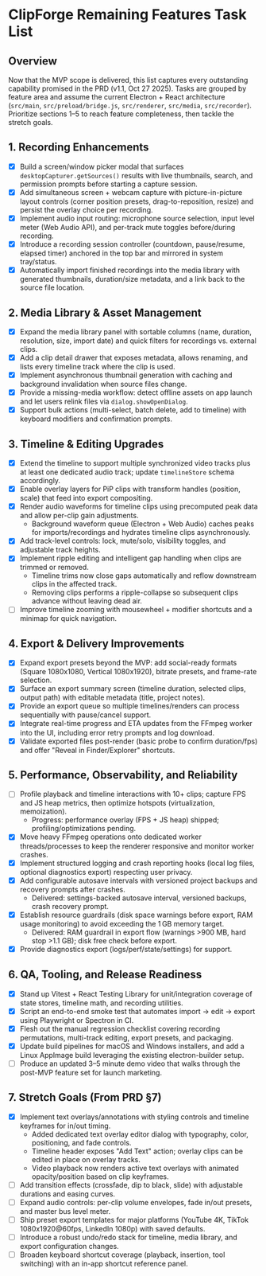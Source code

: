 # ClipForge Remaining Features Task List

## Overview
Now that the MVP scope is delivered, this list captures every outstanding capability promised in the PRD (v1.1, Oct 27 2025). Tasks are grouped by feature area and assume the current Electron + React architecture (`src/main`, `src/preload/bridge.js`, `src/renderer`, `src/media`, `src/recorder`). Prioritize sections 1–5 to reach feature completeness, then tackle the stretch goals.

## 1. Recording Enhancements
- [x] Build a screen/window picker modal that surfaces `desktopCapturer.getSources()` results with live thumbnails, search, and permission prompts before starting a capture session.
- [x] Add simultaneous screen + webcam capture with picture-in-picture layout controls (corner position presets, drag-to-reposition, resize) and persist the overlay choice per recording.
- [x] Implement audio input routing: microphone source selection, input level meter (Web Audio API), and per-track mute toggles before/during recording.
- [x] Introduce a recording session controller (countdown, pause/resume, elapsed timer) anchored in the top bar and mirrored in system tray/status.
- [x] Automatically import finished recordings into the media library with generated thumbnails, duration/size metadata, and a link back to the source file location.

## 2. Media Library & Asset Management
- [x] Expand the media library panel with sortable columns (name, duration, resolution, size, import date) and quick filters for recordings vs. external clips.
- [x] Add a clip detail drawer that exposes metadata, allows renaming, and lists every timeline track where the clip is used.
- [x] Implement asynchronous thumbnail generation with caching and background invalidation when source files change.
- [x] Provide a missing-media workflow: detect offline assets on app launch and let users relink files via `dialog.showOpenDialog`.
- [x] Support bulk actions (multi-select, batch delete, add to timeline) with keyboard modifiers and confirmation prompts.

## 3. Timeline & Editing Upgrades
- [x] Extend the timeline to support multiple synchronized video tracks plus at least one dedicated audio track; update `timelineStore` schema accordingly.
- [x] Enable overlay layers for PiP clips with transform handles (position, scale) that feed into export compositing.
- [x] Render audio waveforms for timeline clips using precomputed peak data and allow per-clip gain adjustments.
  - Background waveform queue (Electron + Web Audio) caches peaks for imports/recordings and hydrates timeline clips asynchronously.
- [x] Add track-level controls: lock, mute/solo, visibility toggles, and adjustable track heights.
- [x] Implement ripple editing and intelligent gap handling when clips are trimmed or removed.
  - Timeline trims now close gaps automatically and reflow downstream clips in the affected track.
  - Removing clips performs a ripple-collapse so subsequent clips advance without leaving dead air.
- [ ] Improve timeline zooming with mousewheel + modifier shortcuts and a minimap for quick navigation.

## 4. Export & Delivery Improvements
- [x] Expand export presets beyond the MVP: add social-ready formats (Square 1080x1080, Vertical 1080x1920), bitrate presets, and frame-rate selection.
- [x] Surface an export summary screen (timeline duration, selected clips, output path) with editable metadata (title, project notes).
- [x] Provide an export queue so multiple timelines/renders can process sequentially with pause/cancel support.
- [x] Integrate real-time progress and ETA updates from the FFmpeg worker into the UI, including error retry prompts and log download.
- [x] Validate exported files post-render (basic probe to confirm duration/fps) and offer "Reveal in Finder/Explorer" shortcuts.

## 5. Performance, Observability, and Reliability
- [ ] Profile playback and timeline interactions with 10+ clips; capture FPS and JS heap metrics, then optimize hotspots (virtualization, memoization).
  - Progress: performance overlay (FPS + JS heap) shipped; profiling/optimizations pending.
- [x] Move heavy FFmpeg operations onto dedicated worker threads/processes to keep the renderer responsive and monitor worker crashes.
- [x] Implement structured logging and crash reporting hooks (local log files, optional diagnostics export) respecting user privacy.
- [x] Add configurable autosave intervals with versioned project backups and recovery prompts after crashes.
  - Delivered: settings-backed autosave interval, versioned backups, crash recovery prompt.
- [x] Establish resource guardrails (disk space warnings before export, RAM usage monitoring) to avoid exceeding the 1 GB memory target.
  - Delivered: RAM guardrail in export flow (warnings >900 MB, hard stop >1.1 GB); disk free check before export.
- [x] Provide diagnostics export (logs/perf/state/settings) for support.

## 6. QA, Tooling, and Release Readiness
- [x] Stand up Vitest + React Testing Library for unit/integration coverage of state stores, timeline math, and recording utilities.
- [x] Script an end-to-end smoke test that automates import → edit → export using Playwright or Spectron in CI.
- [x] Flesh out the manual regression checklist covering recording permutations, multi-track editing, export presets, and packaging.
- [x] Update build pipelines for macOS and Windows installers, and add a Linux AppImage build leveraging the existing electron-builder setup.
- [ ] Produce an updated 3–5 minute demo video that walks through the post-MVP feature set for launch marketing.

## 7. Stretch Goals (From PRD §7)
- [x] Implement text overlays/annotations with styling controls and timeline keyframes for in/out timing.
  - Added dedicated text overlay editor dialog with typography, color, positioning, and fade controls.
  - Timeline header exposes "Add Text" action; overlay clips can be edited in place on overlay tracks.
  - Video playback now renders active text overlays with animated opacity/position based on clip keyframes.
- [ ] Add transition effects (crossfade, dip to black, slide) with adjustable durations and easing curves.
- [ ] Expand audio controls: per-clip volume envelopes, fade in/out presets, and master bus level meter.
- [ ] Ship preset export templates for major platforms (YouTube 4K, TikTok 1080x1920@60fps, LinkedIn 1080p) with saved defaults.
- [ ] Introduce a robust undo/redo stack for timeline, media library, and export configuration changes.
- [ ] Broaden keyboard shortcut coverage (playback, insertion, tool switching) with an in-app shortcut reference panel.
